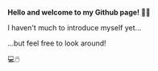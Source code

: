 **Hello and welcome to my Github page! 👋✨**

I haven't much to introduce myself yet...

...but feel free to look around!




💻🖱️
